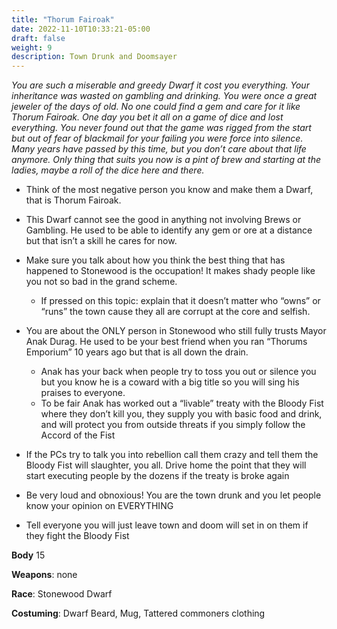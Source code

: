 ```yaml
---
title: "Thorum Fairoak"
date: 2022-11-10T10:33:21-05:00
draft: false
weight: 9
description: Town Drunk and Doomsayer
---
```


*You are such a miserable and greedy Dwarf it cost you everything. Your inheritance was wasted on gambling and drinking. You were once a great jeweler of the days of old. No one could find a gem and care for it like Thorum Fairoak. One day you bet it all on a game of dice and lost everything. You never found out that the game was rigged from the start but out of fear of blackmail for your failing you were force into silence. Many years have passed by this time, but you don’t care about that life anymore. Only thing that suits you now is a pint of brew and starting at the ladies, maybe a roll of the dice here and there.*

- Think of the most negative person you know and make them a Dwarf, that is Thorum Fairoak.

- This Dwarf cannot see the good in anything not involving Brews or Gambling. He used to be able to identify any gem or ore at a distance but that isn’t a skill he cares for now.

- Make sure you talk about how you think the best thing that has happened to Stonewood is the occupation! It makes shady people like you not so bad in the grand scheme.
  - If pressed on this topic: explain that it doesn’t matter who “owns” or “runs” the town cause they all are corrupt at the core and selfish.


- You are about the ONLY person in Stonewood who still fully trusts Mayor Anak Durag. He used to be your best friend when you ran “Thorums Emporium” 10 years ago but that is all down the drain. 
  - Anak has your back when people try to toss you out or silence you but you know he is a coward with a big title so you will sing his praises to everyone.
  - To be fair Anak has worked out a “livable” treaty with the Bloody Fist where they don’t kill you, they supply you with basic food and drink, and will protect you from outside threats if you simply follow the Accord of the Fist


- If the PCs try to talk you into rebellion call them crazy and tell them the Bloody Fist will slaughter, you all. Drive home the point that they will start executing people by the dozens if the treaty is broke again

- Be very loud and obnoxious! You are the town drunk and you let people know your opinion on EVERYTHING 

- Tell everyone you will just leave town and doom will set in on them if they fight the Bloody Fist

**Body** 15

**Weapons**: none

**Race**: Stonewood Dwarf

**Costuming**: Dwarf Beard, Mug, Tattered commoners clothing
